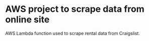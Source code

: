# AWS project to scrape data from online site
AWS Lambda function used to scrape rental data from Craigslist.
